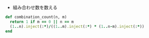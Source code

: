 
- 組み合わせ数を数える
```ruby
def combination_count(n, m)
  return 1 if m == 0 || n == m
  (1..n).inject(:*)/((1..m).inject(:*) * (1..n-m).inject(:*))
end
```
